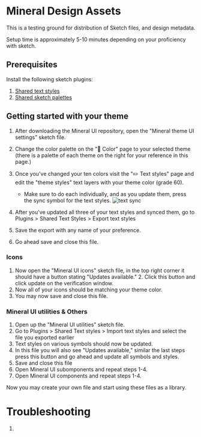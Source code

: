 # Mineral Design Assets

This is a testing ground for distribution of Sketch files, and design metadata.

Setup time is approximately 5-10 minutes depending on your proficiency with sketch.

## Prerequisites

Install the following sketch plugins:
1. [Shared text styles](https://github.com/nilshoenson/shared-text-styles)
2. [Shared sketch palettes](https://github.com/andrewfiorillo/sketch-palettes)

## Getting started with your theme

1. After downloading the Mineral UI repository, open the "Mineral theme UI settings" sketch file.
2. Change the color palette on the "🎨 Color" page to your selected theme (there is a palette of each theme on the right for your reference in this page.)
3. Once you've changed your ten colors visit the "✏️ Text styles" page and edit the "theme styles" text layers with your theme color (grade 60).
    * Make sure to do each individually, and as you update them, press the sync symbol for the text styles.
    ![text sync](http://url/to/img.png)

4. After you've updated all three of your text styles and synced them, go to Plugins > Shared Text Styles > Export text styles
5. Save the export with any name of your preference.
6. Go ahead save and close this file.

### Icons

1. Now open the "Mineral UI icons" sketch file, in the top right corner it should have a button stating "Updates available." 2. Click this button and click update on the verification window.
3. Now all of your icons should be matching your theme color.
4. You may now save and close this file.

### Mineral UI utilities & Others

1. Open up the "Mineral UI utilities" sketch file.
2. Go to Plugins > Shared Text styles > Import text styles and select the file you exported earlier
3. Text styles on various symbols should now be updated.
3. In this file you will also see "Updates available," similar the last steps press this button and go ahead and update all symbols and styles.
4. Save and close this file
5. Open Mineral UI subomponents and repeat steps 1-4.
6. Open Mineral UI components and repeat steps 1-4.

Now you may create your own file and start using these files as a library.

# Troubleshooting

1. 
